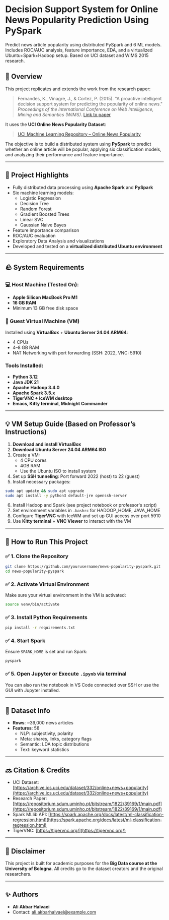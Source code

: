 # Decision Support System for Online News Popularity Prediction Using PySpark
Predict news article popularity using distributed PySpark and 6 ML models. Includes ROC/AUC analysis, feature importance, EDA, and a virtualized Ubuntu+Spark+Hadoop setup. Based on UCI dataset and WIMS 2015 research.


## 🔎 Overview

This project replicates and extends the work from the research paper:

> Fernandes, K., Vinagre, J., & Cortez, P. (2015). "A proactive intelligent decision support system for predicting the popularity of online news." *Proceedings of the International Conference on Web Intelligence, Mining and Semantics (WIMS)*. [Link to paper](https://repositorium.sdum.uminho.pt/bitstream/1822/39169/1/main.pdf)

It uses the **UCI Online News Popularity Dataset**:

> [UCI Machine Learning Repository – Online News Popularity](https://archive.ics.uci.edu/dataset/332/online+news+popularity)

The objective is to build a distributed system using **PySpark** to predict whether an online article will be popular, applying six classification models, and analyzing their performance and feature importance.

---

## 🚀 Project Highlights

- Fully distributed data processing using **Apache Spark** and **PySpark**
- Six machine learning models:
  - Logistic Regression
  - Decision Tree
  - Random Forest
  - Gradient Boosted Trees
  - Linear SVC
  - Gaussian Naive Bayes
- Feature importance comparison
- ROC/AUC evaluation
- Exploratory Data Analysis and visualizations
- Developed and tested on a **virtualized distributed Ubuntu environment**

---

## 🪨 System Requirements

### 💻 Host Machine (Tested On):

- **Apple Silicon MacBook Pro M1**
- **16 GB RAM**
- Minimum 13 GB free disk space

### 🚀 Guest Virtual Machine (VM)

Installed using **VirtualBox** + **Ubuntu Server 24.04 ARM64**:

- 4 CPUs
- 4–8 GB RAM
- NAT Networking with port forwarding (SSH: 2022, VNC: 5910)

### Tools Installed:

- **Python 3.12**
- **Java JDK 21**
- **Apache Hadoop 3.4.0**
- **Apache Spark 3.5.x**
- **TigerVNC + IceWM desktop**
- **Emacs, Kitty terminal, Midnight Commander**

---

## 💡 VM Setup Guide (Based on Professor’s Instructions)

1. **Download and install VirtualBox**
2. **Download Ubuntu Server 24.04 ARM64 ISO**
3. Create a VM:
   - 4 CPU cores
   - 4GB RAM
   - Use the Ubuntu ISO to install system
4. Set up **SSH tunneling**: Port forward 2022 (host) to 22 (guest)
5. Install necessary packages:

```bash
sudo apt update && sudo apt upgrade
sudo apt install -y python3 default-jre openssh-server
```

6. Install Hadoop and Spark (see project notebook or professor's script)
7. Set environment variables in `.bashrc` for HADOOP\_HOME, JAVA\_HOME
8. Configure **TigerVNC** with IceWM and set up GUI access over port 5910
9. Use **Kitty terminal** + **VNC Viewer** to interact with the VM

---

## 🚜 How to Run This Project

### ✅ 1. Clone the Repository

```bash
git clone https://github.com/yourusername/news-popularity-pyspark.git
cd news-popularity-pyspark
```

### ✅ 2. Activate Virtual Environment

Make sure your virtual environment in the VM is activated:

```bash
source venv/bin/activate
```

### ✅ 3. Install Python Requirements

```bash
pip install -r requirements.txt
```

### ✅ 4. Start Spark

Ensure `SPARK_HOME` is set and run Spark:

```bash
pyspark
```

### ✅ 5. Open Jupyter or Execute `.ipynb` via terminal

You can also run the notebook in VS Code connected over SSH or use the GUI with Jupyter installed.

---

## 🔹 Dataset Info

- **Rows**: \~39,000 news articles
- **Features**: 58
  - NLP: subjectivity, polarity
  - Meta: shares, links, category flags
  - Semantic: LDA topic distributions
  - Text: keyword statistics

---

## 🔜 Citation & Credits

- UCI Dataset: [https://archive.ics.uci.edu/dataset/332/online+news+popularity](https://archive.ics.uci.edu/dataset/332/online+news+popularity)
- Research Paper: [https://repositorium.sdum.uminho.pt/bitstream/1822/39169/1/main.pdf](https://repositorium.sdum.uminho.pt/bitstream/1822/39169/1/main.pdf)
- Spark MLlib API: [https://spark.apache.org/docs/latest/ml-classification-regression.html](https://spark.apache.org/docs/latest/ml-classification-regression.html)
- TigerVNC: [https://tigervnc.org/](https://tigervnc.org/)

---

## 🚩 Disclaimer

This project is built for academic purposes for the **Big Data course at the University of Bologna**. All credits go to the dataset creators and the original researchers.

---

## ✨ Authors

- **Ali Akbar Halvaei**
- Contact: [ali.akbarhalvaei@example.com](mailto\:ali.akbarhalvaei@example.com)


